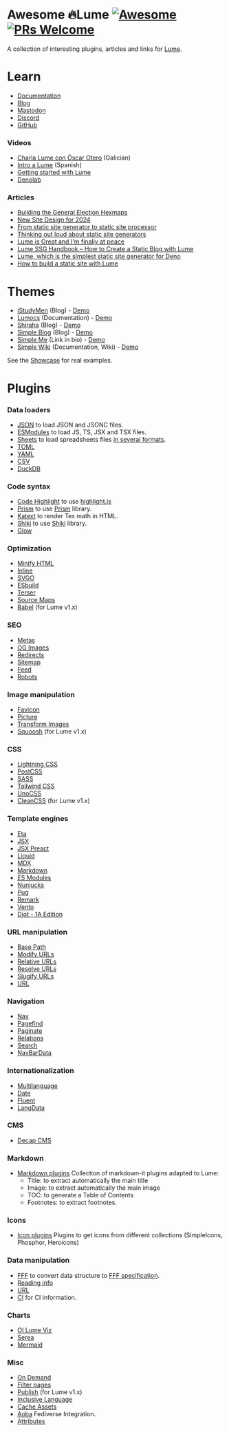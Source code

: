 # Awesome 🔥Lume [![Awesome](https://awesome.re/badge.svg)](https://github.com/sindresorhus/awesome) [![PRs Welcome](https://img.shields.io/badge/PRs-welcome-brightgreen.svg?style=flat-square)](http://makeapullrequest.com)

A collection of interesting plugins, articles and links for [Lume](https://lume.land/).

# Learn

- [Documentation](https://lume.land/docs/overview/about-lume/)
- [Blog](https://lume.land/blog/)
- [Mastodon](https://fosstodon.org/@lume)
- [Discord](https://discord.gg/YbTmpACHWB)
- [GitHub](https://github.com/lumeland/lume)

### Videos

- [Charla Lume con Óscar Otero](https://www.youtube.com/watch?v=Oa-IE1JZS2s) (Galician)
- [Intro a Lume](https://www.youtube.com/watch?v=_Hz2Xj69UyQ) (Spanish)
- [Getting started with Lume](https://www.youtube.com/watch?v=6ld61HU6V6k)
- [Denolab](https://www.youtube.com/watch?v=lQb_u5X0gck)

### Articles

- [Building the General Election Hexmaps](https://open-innovations.org/blog/2024-07-05-building-the-general-election-hexmaps)
- [New Site Design for 2024](https://daniel-saunders.com/posts/notes/new-site-design-for-2024/)
- [From static site generator to static site processor](https://thomasorus.com/from-static-site-generator-to-static-site-processor.html)
- [Thinking out loud about static site generators](https://paulrobertlloyd.com/2023/054/a1/lume/)
- [Lume is Great and I'm finally at peace](https://hmans.co/posts/lume-is-great/)
- [Lume SSG Handbook – How to Create a Static Blog with Lume](https://www.freecodecamp.org/news/how-to-create-a-static-blog-with-lume/)
- [Lume, which is the simplest static site generator for Deno](https://dev.to/kbaba1001/lume-which-is-the-simplest-static-site-generator-for-deno-cjn)
- [How to build a static site with Lume](https://deno.com/blog/build-a-static-site-with-lume)

# Themes

- [iStudyMen](https://lume.land/theme/istudymen/) (Blog) - [Demo](https://istudymen.github.io/)
- [Lumocs](https://lume.land/theme/lumocs/) (Documentation) - [Demo](https://lumocs.56k.guru/)
- [Shiraha](https://lume.land/theme/shiraha/) (Blog) - [Demo](https://lume.shiraha.js.org/)
- [Simple Blog](https://lume.land/theme/simple-blog/) (Blog) - [Demo](https://lumeland.github.io/theme-simple-blog/)
- [Simple Me](https://lume.land/theme/simple-me/) (Link in bio) - [Demo](https://lumeland.github.io/theme-simple-me/)
- [Simple Wiki](https://lume.land/theme/simple-wiki/) (Documentation, Wiki) - [Demo](https://lumeland.github.io/theme-simple-wiki/)

See the [Showcase](https://lume.land/showcase/) for real examples.

# Plugins

### Data loaders

- [JSON](https://lume.land/plugins/json/) to load JSON and JSONC files.
- [ESModules](https://lume.land/plugins/modules/) to load JS, TS, JSX and TSX files.
- [Sheets](https://lume.land/plugins/sheets/) to load spreadsheets files [in several formats](https://docs.sheetjs.com/docs/miscellany/formats/).
- [TOML](https://lume.land/plugins/toml/)
- [YAML](https://lume.land/plugins/yaml/)
- [CSV](https://github.com/open-innovations/oi-lume-utils/tree/main/loaders)
- [DuckDB](https://jsr.io/@dringtech/lume-duck)

### Code syntax

- [Code Highlight](https://lume.land/plugins/code_highlight/) to use [highlight.js](https://highlightjs.org/)
- [Prism](https://lume.land/plugins/prism/) to use [Prism](https://prismjs.com/) library.
- [Katext](https://lume.land/plugins/katex/) to render Tex math in HTML.
- [Shiki](https://deno.land/x/lume_shiki) to use [Shiki](https://shiki.style/) library.
- [Glow](https://deno.land/x/lume_glow)

### Optimization

- [Minify HTML](https://lume.land/plugins/minify_html/)
- [Inline](https://lume.land/plugins/inline/)
- [SVGO](https://lume.land/plugins/svgo/)
- [ESbuild](https://lume.land/plugins/esbuild/)
- [Terser](https://lume.land/plugins/terser/)
- [Source Maps](https://lume.land/plugins/source_maps/)
- [Babel](https://github.com/DrSensor/lume-plugins) (for Lume v1.x)

### SEO

- [Metas](https://lume.land/plugins/metas/)
- [OG Images](https://lume.land/plugins/og_images/)
- [Redirects](https://lume.land/plugins/redirects/)
- [Sitemap](https://lume.land/plugins/sitemap/)
- [Feed](https://lume.land/plugins/feed/)
- [Robots](https://lume.land/plugins/robots/)

### Image manipulation

- [Favicon](https://lume.land/plugins/favicon/)
- [Picture](https://lume.land/plugins/picture/)
- [Transform Images](https://lume.land/plugins/transform_images/)
- [Squoosh](https://deno.land/x/lume_plugin_squoosh) (for Lume v1.x)

### CSS

- [Lightning CSS](https://lume.land/plugins/lightningcss/)
- [PostCSS](https://lume.land/plugins/postcss/)
- [SASS](https://lume.land/plugins/sass/)
- [Tailwind CSS](https://lume.land/plugins/tailwindcss/)
- [UnoCSS](https://lume.land/plugins/unocss/)
- [CleanCSS](https://deno.land/x/lume_cleancss) (for Lume v1.x)

### Template engines

- [Eta](https://lume.land/plugins/eta/)
- [JSX](https://lume.land/plugins/jsx/)
- [JSX Preact](https://lume.land/plugins/jsx_preact/)
- [Liquid](https://lume.land/plugins/liquid/)
- [MDX](https://lume.land/plugins/mdx/)
- [Markdown](https://lume.land/plugins/markdown/)
- [ES Modules](https://lume.land/plugins/modules/)
- [Nunjucks](https://lume.land/plugins/nunjucks/)
- [Pug](https://lume.land/plugins/pug/)
- [Remark](https://lume.land/plugins/remark/)
- [Vento](https://lume.land/plugins/vento/)
- [Djot - 1A Edition](https://github.com/iacore/djot.js/blob/main/lume-djot-plugin.ts) 

### URL manipulation

- [Base Path](https://lume.land/plugins/base_path/)
- [Modify URLs](https://lume.land/plugins/modify_urls/)
- [Relative URLs](https://lume.land/plugins/relative_urls/)
- [Resolve URLs](https://lume.land/plugins/resolve_urls/)
- [Slugify URLs](https://lume.land/plugins/slugify_urls/)
- [URL](https://lume.land/plugins/url/)

### Navigation

- [Nav](https://lume.land/plugins/nav/)
- [Pagefind](https://lume.land/plugins/pagefind/)
- [Paginate](https://lume.land/plugins/paginate/)
- [Relations](https://lume.land/plugins/relations/)
- [Search](https://lume.land/plugins/search/)
- [NavBarData](https://deno.land/x/lume_navbardata)

### Internationalization

- [Multilanguage](https://lume.land/plugins/multilanguage/)
- [Date](https://lume.land/plugins/date/)
- [Fluent](https://deno.land/x/lume_fluent)
- [LangData](https://deno.land/x/lume_langdata)

### CMS

- [Decap CMS](https://lume.land/plugins/decap_cms/)

### Markdown

- [Markdown plugins](https://deno.land/x/lume_markdown_plugins) Collection of markdown-it plugins adapted to Lume:
  - Title: to extract automatically the main title
  - Image: to extract automatically the main image
  - TOC: to generate a Table of Contents
  - Footnotes: to extract footnotes.

### Icons

- [Icon plugins](https://github.com/lumeland/icon-plugins) Plugins to get icons from different collections (SimpleIcons, Phosphor, Heroicons)

### Data manipulation

- [FFF](https://lume.land/plugins/fff/) to convert data structure to [FFF specification](https://fff.js.org/).
- [Reading info](https://lume.land/plugins/reading_info/)
- [URL](https://lume.land/plugins/url/)
- [CI](https://deno.land/x/lume_plugin_ci) for CI information.

### Charts

- [OI Lume Viz](https://deno.land/x/oi_lume_viz)
- [Serea](https://github.com/idris-maps/serea)
- [Mermaid](https://deno.land/x/lume_mermaid_plugin)

### Misc

- [On Demand](https://lume.land/plugins/on_demand/)
- [Filter pages](https://lume.land/plugins/filter_pages/)
- [Publish](https://deno.land/x/lume_publish) (for Lume v1.x)
- [Inclusive Language](https://deno.land/x/lume_plugin_inclusive_language)
- [Cache Assets](https://deno.land/x/lume_cache_assets)
- [Aoba](https://deno.land/x/aoba) Fediverse Integration.
- [Attributes](https://lume.land/plugins/attributes/)

